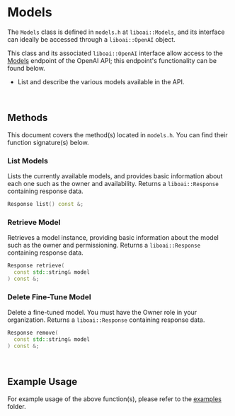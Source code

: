 <h1>Models</h1>
<p>The <code>Models</code> class is defined in <code>models.h</code> at <code>liboai::Models</code>, and its interface can ideally be accessed through a <code>liboai::OpenAI</code> object.

This class and its associated <code>liboai::OpenAI</code> interface allow access to the <a href="https://beta.openai.com/docs/api-reference/models">Models</a> endpoint of the OpenAI API; this endpoint's functionality can be found below.</p>
- List and describe the various models available in the API. 

<br>
<h2>Methods</h2>
<p>This document covers the method(s) located in <code>models.h</code>. You can find their function signature(s) below.</p>

<h3>List Models</h3>
<p>Lists the currently available models, and provides basic information about each one such as the owner and availability. Returns a <code>liboai::Response</code> containing response data.</p>

```cpp
Response list() const &;
```

<h3>Retrieve Model</h3>
<p>Retrieves a model instance, providing basic information about the model such as the owner and permissioning. Returns a <code>liboai::Response</code> containing response data.</p>

```cpp
Response retrieve(
  const std::string& model
) const &;
```

<h3>Delete Fine-Tune Model</h3>
<p>Delete a fine-tuned model. You must have the Owner role in your organization. Returns a <code>liboai::Response</code> containing response data.</p>

```cpp
Response remove(
  const std::string& model
) const &;
```

<br>
<h2>Example Usage</h2>
<p>For example usage of the above function(s), please refer to the <a href="./examples">examples</a> folder.
